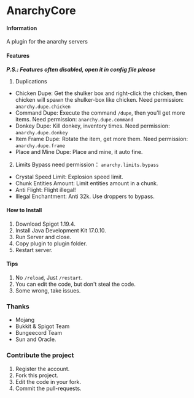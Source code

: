 # AnarchyCore

#### Information
A plugin for the anarchy servers

#### Features
**_P.S.: Features often disabled, open it in config file please_**
1. Duplications
- Chicken Dupe: Get the shulker box and right-click the chicken, then chicken will spawn the shulker-box like chicken. Need permission: `anarchy.dupe.chicken`
- Command Dupe: Execute the command `/dupe`, then you'll get more items. Need permission: `anarchy.dupe.command`
- Donkey Dupe: Kill donkey, inventory times. Need permission: `anarchy.dupe.donkey`
- Item Frame Dupe: Rotate the item, get more them. Need permission: `anarchy.dupe.frame`
- Place and Mine Dupe: Place and mine, it auto fine.
2. Limits   Bypass need permission： `anarchy.limits.bypass`
- Crystal Speed Limit: Explosion speed limit.
- Chunk Entities Amount: Limit entities amount in a chunk.
- Anti Flight: Flight illegal!
- Illegal Enchantment: Anti 32k. Use droppers to bypass.

#### How to Install

1. Download Spigot 1.19.4.
2. Install Java Development Kit 17.0.10.
3. Run Server and close.
4. Copy plugin to plugin folder.
5. Restart server.

#### Tips

1.  No `/reload`, Just `/restart`.
2.  You can edit the code, but don't steal the code.
3.  Some wrong, take issues.

### Thanks
- Mojang
- Bukkit & Spigot Team
- Bungeecord Team
- Sun and Oracle.

### Contribute the project

1. Register the account.
2. Fork this project.
3. Edit the code in your fork.
4. Commit the pull-requests.

